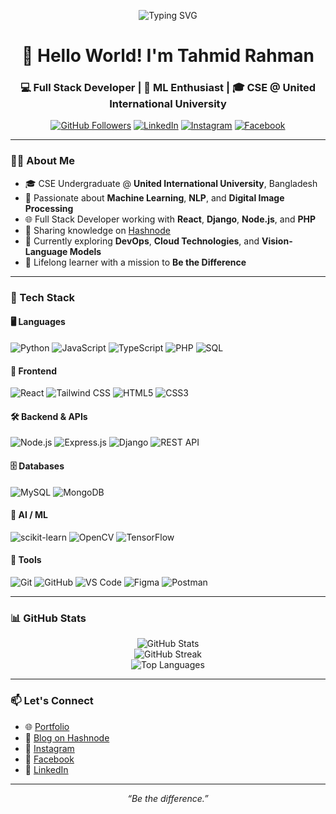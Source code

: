 
<p align="center">
  <img src="https://readme-typing-svg.demolab.com?font=JetBrains+Mono&pause=700&center=true&vCenter=true&width=435&lines=Hi+there%2C+I'm+Tahmid+Rahman!;Full+Stack+Developer+%7C+ML+Enthusiast+%7C+CSE+Student;Be+the+Difference" alt="Typing SVG" />
</p>

<h1 align="center">👋 Hello World! I'm Tahmid Rahman</h1>
<h3 align="center">💻 Full Stack Developer | 🤖 ML Enthusiast | 🎓 CSE @ United International University</h3>

<p align="center">
  <a href="https://github.com/tahmid-rahman"><img src="https://img.shields.io/github/followers/tahmid-rahman?label=Follow&style=social" alt="GitHub Followers"></a>
  <a href="https://linkedin.com/in/tahmid-lf"><img src="https://img.shields.io/badge/LinkedIn-%40tahmid--lf-0077B5?style=flat&logo=linkedin&logoColor=white" alt="LinkedIn"></a>
  <a href="https://instagram.com/tahmid.lf"><img src="https://img.shields.io/badge/Instagram-%40tahmid.lf-E4405F?style=flat&logo=instagram&logoColor=white" alt="Instagram"></a>
  <a href="https://facebook.com/tahmid.lf"><img src="https://img.shields.io/badge/Facebook-%40tahmid.lf-1877F2?style=flat&logo=facebook&logoColor=white" alt="Facebook"></a>
</p>

---

### 🧑‍💻 About Me

- 🎓 CSE Undergraduate @ **United International University**, Bangladesh  
- 🚀 Passionate about **Machine Learning**, **NLP**, and **Digital Image Processing**  
- 🌐 Full Stack Developer working with **React**, **Django**, **Node.js**, and **PHP**  
- 💬 Sharing knowledge on [Hashnode](https://tahmidrahman.hashnode.dev)  
- 🔭 Currently exploring **DevOps**, **Cloud Technologies**, and **Vision-Language Models**  
- 🌱 Lifelong learner with a mission to **Be the Difference**

---

### 💼 Tech Stack

#### 🖥️ Languages
![Python](https://img.shields.io/badge/Python-3670A0?style=for-the-badge&logo=python&logoColor=ffdd54)
![JavaScript](https://img.shields.io/badge/JavaScript-F7DF1E?style=for-the-badge&logo=javascript&logoColor=black)
![TypeScript](https://img.shields.io/badge/TypeScript-3178C6?style=for-the-badge&logo=typescript&logoColor=white)
![PHP](https://img.shields.io/badge/PHP-777BB4?style=for-the-badge&logo=php&logoColor=white)
![SQL](https://img.shields.io/badge/SQL-4479A1?style=for-the-badge&logo=postgresql&logoColor=white)

#### 🧩 Frontend
![React](https://img.shields.io/badge/React-20232A?style=for-the-badge&logo=react&logoColor=61DAFB)
![Tailwind CSS](https://img.shields.io/badge/TailwindCSS-38B2AC?style=for-the-badge&logo=tailwind-css&logoColor=white)
![HTML5](https://img.shields.io/badge/HTML5-E34F26?style=for-the-badge&logo=html5&logoColor=white)
![CSS3](https://img.shields.io/badge/CSS3-1572B6?style=for-the-badge&logo=css3&logoColor=white)

#### 🛠️ Backend & APIs
![Node.js](https://img.shields.io/badge/Node.js-339933?style=for-the-badge&logo=nodedotjs&logoColor=white)
![Express.js](https://img.shields.io/badge/Express.js-404D59?style=for-the-badge)
![Django](https://img.shields.io/badge/Django-092E20?style=for-the-badge&logo=django&logoColor=white)
![REST API](https://img.shields.io/badge/REST%20API-005C84?style=for-the-badge)

#### 🗄️ Databases
![MySQL](https://img.shields.io/badge/MySQL-005C84?style=for-the-badge&logo=mysql&logoColor=white)
![MongoDB](https://img.shields.io/badge/MongoDB-4EA94B?style=for-the-badge&logo=mongodb&logoColor=white)

#### 🧠 AI / ML
![scikit-learn](https://img.shields.io/badge/scikit--learn-F7931E?style=for-the-badge&logo=scikit-learn&logoColor=white)
![OpenCV](https://img.shields.io/badge/OpenCV-27338e?style=for-the-badge&logo=opencv&logoColor=white)
![TensorFlow](https://img.shields.io/badge/TensorFlow-FF6F00?style=for-the-badge&logo=tensorflow&logoColor=white)

#### 🔧 Tools
![Git](https://img.shields.io/badge/Git-F05032?style=for-the-badge&logo=git&logoColor=white)
![GitHub](https://img.shields.io/badge/GitHub-181717?style=for-the-badge&logo=github&logoColor=white)
![VS Code](https://img.shields.io/badge/VS%20Code-007ACC?style=for-the-badge&logo=visual-studio-code&logoColor=white)
![Figma](https://img.shields.io/badge/Figma-F24E1E?style=for-the-badge&logo=figma&logoColor=white)
![Postman](https://img.shields.io/badge/Postman-FF6C37?style=for-the-badge&logo=postman&logoColor=white)

---

### 📊 GitHub Stats

<p align="center">
  <img src="https://github-readme-stats.vercel.app/api?username=tahmid-rahman&show_icons=true&theme=radical&count_private=true" alt="GitHub Stats" />
  <br/>
  <img src="https://github-readme-streak-stats.herokuapp.com?user=tahmid-rahman&theme=radical&hide_border=false" alt="GitHub Streak" />
  <br/>
  <img src="https://github-readme-stats.vercel.app/api/top-langs/?username=tahmid-rahman&layout=compact&theme=radical" alt="Top Languages" />
</p>

---

### 📫 Let's Connect

- 🌐 [Portfolio](https://tahmid-rahman.github.io)
- 📝 [Blog on Hashnode](https://tahmidrahman.hashnode.dev)
- 📸 [Instagram](https://instagram.com/tahmid.lf)
- 👥 [Facebook](https://facebook.com/tahmid.lf)
- 🔗 [LinkedIn](https://linkedin.com/in/tahmid-lf)

---

<p align="center"><i>“Be the difference.”</i></p>
